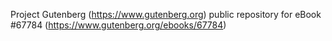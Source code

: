 Project Gutenberg (https://www.gutenberg.org) public repository for
eBook #67784 (https://www.gutenberg.org/ebooks/67784)

